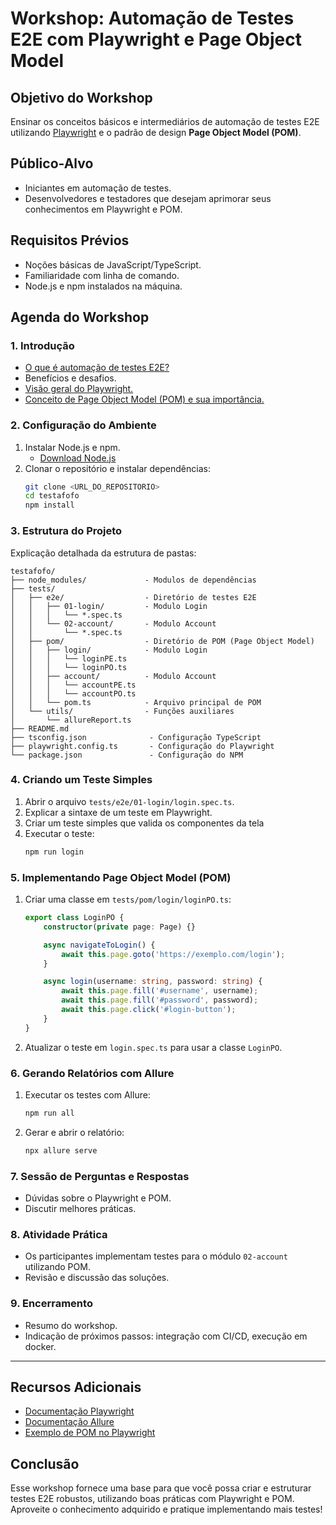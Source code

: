 # Workshop: Automação de Testes E2E com Playwright e Page Object Model

## Objetivo do Workshop
Ensinar os conceitos básicos e intermediários de automação de testes E2E utilizando [Playwright](https://playwright.dev/) e o padrão de design **Page Object Model (POM)**.

## Público-Alvo
- Iniciantes em automação de testes.
- Desenvolvedores e testadores que desejam aprimorar seus conhecimentos em Playwright e POM.

## Requisitos Prévios
- Noções básicas de JavaScript/TypeScript.
- Familiaridade com linha de comando.
- Node.js e npm instalados na máquina.

## Agenda do Workshop

### 1. Introdução
- [O que é automação de testes E2E?](https://www.youtube.com/watch?v=x_z2QgbrpQI)
- Benefícios e desafios.
- [Visão geral do Playwright.](https://www.youtube.com/shorts/hoh83eLbWXQ)
- [Conceito de Page Object Model (POM) e sua importância.](https://www.youtube.com/watch?v=WhZHZ_RYzxw)

### 2. Configuração do Ambiente
1. Instalar Node.js e npm.
    - [Download Node.js](https://nodejs.org/)
2. Clonar o repositório e instalar dependências:
   ```bash
   git clone <URL_DO_REPOSITORIO>
   cd testafofo
   npm install
   ```

### 3. Estrutura do Projeto
Explicação detalhada da estrutura de pastas:

```
testafofo/
├── node_modules/             - Modulos de dependências
├── tests/
│   ├── e2e/                  - Diretório de testes E2E
│   │   ├── 01-login/         - Modulo Login
│   │   │   └── *.spec.ts
│   │   └── 02-account/       - Modulo Account
│   │       └── *.spec.ts
│   ├── pom/                  - Diretório de POM (Page Object Model)
│   │   ├── login/            - Modulo Login
│   │   │   └── loginPE.ts
│   │   │   └── loginPO.ts
│   │   ├── account/          - Modulo Account
│   │   │   └── accountPE.ts
│   │   │   └── accountPO.ts
│   │   └── pom.ts            - Arquivo principal de POM
│   └── utils/                - Funções auxiliares
│       └── allureReport.ts   
├── README.md
├── tsconfig.json              - Configuração TypeScript
├── playwright.config.ts       - Configuração do Playwright
└── package.json               - Configuração do NPM
```

### 4. Criando um Teste Simples
1. Abrir o arquivo `tests/e2e/01-login/login.spec.ts`.
2. Explicar a sintaxe de um teste em Playwright.
3. Criar um teste simples que valida os componentes da tela
4. Executar o teste:
   ```bash
   npm run login
   ```

### 5. Implementando Page Object Model (POM)
1. Criar uma classe em `tests/pom/login/loginPO.ts`:
   ```typescript
   export class LoginPO {
       constructor(private page: Page) {}

       async navigateToLogin() {
           await this.page.goto('https://exemplo.com/login');
       }

       async login(username: string, password: string) {
           await this.page.fill('#username', username);
           await this.page.fill('#password', password);
           await this.page.click('#login-button');
       }
   }
   ```
2. Atualizar o teste em `login.spec.ts` para usar a classe `LoginPO`.

### 6. Gerando Relatórios com Allure
1. Executar os testes com Allure:
   ```bash
   npm run all
   ```
2. Gerar e abrir o relatório:
   ```bash
   npx allure serve
   ```

### 7. Sessão de Perguntas e Respostas
- Dúvidas sobre o Playwright e POM.
- Discutir melhores práticas.

### 8. Atividade Prática
- Os participantes implementam testes para o módulo `02-account` utilizando POM.
- Revisão e discussão das soluções.

### 9. Encerramento
- Resumo do workshop.
- Indicação de próximos passos: integração com CI/CD, execução em docker.

---

## Recursos Adicionais
- [Documentação Playwright](https://playwright.dev/docs/intro)
- [Documentação Allure](https://docs.qameta.io/allure/)
- [Exemplo de POM no Playwright](https://playwright.dev/docs/pom)

## Conclusão
Esse workshop fornece uma base para que você possa criar e estruturar testes E2E robustos, utilizando boas práticas com Playwright e POM. Aproveite o conhecimento adquirido e pratique implementando mais testes!

